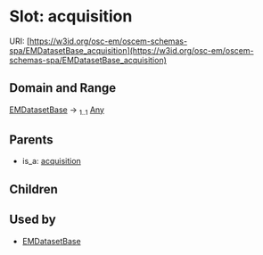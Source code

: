 
# Slot: acquisition



URI: [https://w3id.org/osc-em/oscem-schemas-spa/EMDatasetBase_acquisition](https://w3id.org/osc-em/oscem-schemas-spa/EMDatasetBase_acquisition)


## Domain and Range

[EMDatasetBase](EMDatasetBase.md) &#8594;  <sub>1..1</sub> [Any](Any.md)

## Parents

 *  is_a: [acquisition](acquisition.md)

## Children


## Used by

 * [EMDatasetBase](EMDatasetBase.md)
